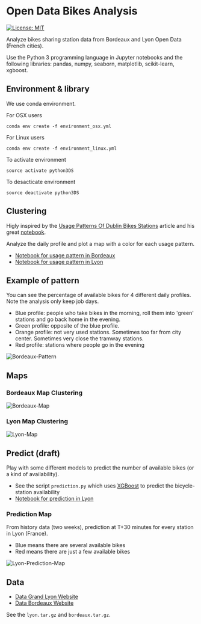 # Open Data Bikes Analysis

[![License: MIT](https://img.shields.io/badge/License-MIT-yellow.svg)](https://opensource.org/licenses/MIT)

Analyze bikes sharing station data from Bordeaux and Lyon Open Data (French
cities).

Use the Python 3 programming language in Jupyter notebooks and the following
libraries: pandas, numpy, seaborn, matplotlib, scikit-learn, xgboost.

## Environment & library

We use conda environment.

For OSX users

```
conda env create -f environment_osx.yml
```

For Linux users

```
conda env create -f environment_linux.yml
```

To activate environment 

```
source activate python3DS
```

To desacticate environment

```
source deactivate python3DS
```

## Clustering

Higly inspired by the
[Usage Patterns Of Dublin Bikes Stations](https://medium.com/towards-data-science/usage-patterns-of-dublin-bikes-stations-484bdd9c5b9e)
article and his great [notebook](https://github.com/jameslawlor/dublin-bikes-timeseries-analysis/blob/master/dublin-bikes-time-series-clustering-and-mapping.ipynb).

Analyze the daily profile and plot a map with a color for each usage pattern.

* [Notebook for usage pattern in Bordeaux](./Clustering-Bordeaux.ipynb)
* [Notebook for usage pattern in Lyon](./Clustering-Lyon.ipynb)

## Example of pattern

You can see the percentage of available bikes for 4 different daily
profiles. Note the analysis only keep job days.

* Blue profile: people who take bikes in the morning, roll them into 'green'
  stations and go back home in the evening.
* Green profile: opposite of the blue profile.
* Orange profile: not very used stations. Sometimes too far from city
  center. Sometimes very close the tramway stations.
* Red profile: stations where people go in the evening

![Bordeaux-Pattern](./images/bordeaux-pattern.png)

## Maps

### Bordeaux Map Clustering

![Bordeaux-Map](./images/bordeaux-map-clustering.jpg)

### Lyon Map Clustering

![Lyon-Map](./images/lyon-map-clustering.jpg)

## Predict (draft)

Play with some different models to predict the number of available bikes (or a
kind of availability).

* See the script `prediction.py` which uses
  [XGBoost](http://xgboost.readthedocs.io/en/latest/model.html) to predict the
  bicycle-station availability
* [Notebook for prediction in Lyon](./Prediction-Lyon.ipynb)

### Prediction Map

From history data (two weeks), prediction at T+30 minutes for every station in
Lyon (France).

* Blue means there are several available bikes
* Red means there are just a few available bikes

![Lyon-Prediction-Map](./images/lyon-prediction-map.jpg)


## Data

* [Data Grand Lyon Website](https://data.grandlyon.com/equipements/station-vflov-disponibilitfs-temps-rfel/)
* [Data Bordeaux Website](https://data.bordeaux-metropole.fr/data.php?themes=10)

See the `lyon.tar.gz` and `bordeaux.tar.gz`.
